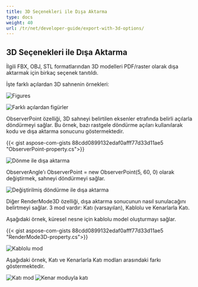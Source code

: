 ```yaml
---
title: 3D Seçenekleri ile Dışa Aktarma
type: docs
weight: 40
url: /tr/net/developer-guide/export-with-3d-options/
---
```


## **3D Seçenekleri ile Dışa Aktarma**

İlgili FBX, OBJ, STL formatlarından 3D modelleri PDF/raster olarak dışa aktarmak için birkaç seçenek tanıtıldı.

İşte farklı açılardan 3D sahnenin örnekleri:

![Figures](/_assets/guide/3d/fig1.png)

![Farklı açılardan figürler](/_assets/guide/3d/fig2.png)

ObserverPoint özelliği, 3D sahneyi belirtilen eksenler etrafında belirli açılarla döndürmeyi sağlar. Bu örnek, bazı rastgele döndürme açıları kullanılarak kodu ve dışa aktarma sonucunu göstermektedir.

{{< gist aspose-com-gists 88cdd0899132edaf0afff77d33d11ae5 "ObserverPoint-property.cs">}}

![Dönme ile dışa aktarma](/_assets/guide/3d/fig3.png)

ObserverAngle'ı ObserverPoint = new ObserverPoint(5, 60, 0) olarak değiştirmek, sahneyi döndürmeyi sağlar.

![Değiştirilmiş döndürme ile dışa aktarma](/_assets/guide/3d/fig4.png)

Diğer RenderMode3D özelliği, dışa aktarma sonucunun nasıl sunulacağını belirtmeyi sağlar. 3 mod vardır: Katı (varsayılan), Kablolu ve Kenarlarla Katı.

Aşağıdaki örnek, küresel nesne için kablolu model oluşturmayı sağlar.

{{< gist aspose-com-gists 88cdd0899132edaf0afff77d33d11ae5 "RenderMode3D-property.cs">}}

![Kablolu mod](/_assets/guide/3d/fig5.png)

Aşağıdaki örnek, Katı ve Kenarlarla Katı modları arasındaki farkı göstermektedir.

![Katı mod](/_assets/guide/3d/fig6.png)
![Kenar moduyla katı](/_assets/guide/3d/fig7.png)
